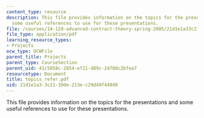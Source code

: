 ```yaml
---
content_type: resource
description: This file provides information on the topics for the presentations and
  some useful references to use for these presentations.
file: /courses/14-129-advanced-contract-theory-spring-2005/21d1e1a33c2139de213ec29d49f44949_topics_refer.pdf
file_type: application/pdf
learning_resource_types:
- Projects
ocw_type: OCWFile
parent_title: Projects
parent_type: CourseSection
parent_uid: 41c5858c-2854-ef21-d89c-2470dc2bfea7
resourcetype: Document
title: topics_refer.pdf
uid: 21d1e1a3-3c21-39de-213e-c29d49f44949
---
```

This file provides information on the topics for the presentations and some useful references to use for these presentations.

